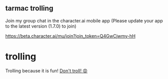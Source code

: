## tarmac trolling
Join my group chat in the character.ai mobile app
(Please update your app to the latest version (1.7.0) to join)

https://beta.character.ai/mu/join?join_token=Q4GwCjwmy-hH
# trolling
Trolling because it is fun! [Don't troll! 😡](https://beta.character.ai/mu/join?join_token=6wmhoI52dZS-)
